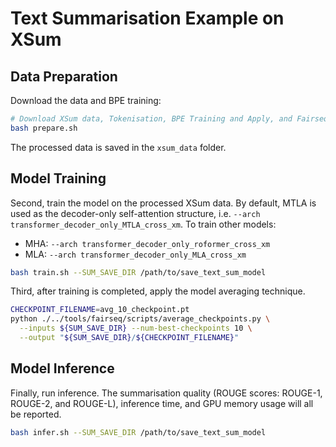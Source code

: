 # Text Summarisation Example on XSum

## Data Preparation
Download the data and BPE training:
```bash
# Download XSum data, Tokenisation, BPE Training and Apply, and Fairseq binarization
bash prepare.sh
```
The processed data is saved in the `xsum_data` folder.

## Model Training
Second, train the model on the processed XSum data. By default, MTLA is used as the decoder-only self-attention structure, i.e. `--arch transformer_decoder_only_MTLA_cross_xm`.
To train other models:
- MHA: `--arch transformer_decoder_only_roformer_cross_xm`
- MLA: `--arch transformer_decoder_only_MLA_cross_xm`
```bash
bash train.sh --SUM_SAVE_DIR /path/to/save_text_sum_model
```

Third, after training is completed, apply the model averaging technique.
```bash
CHECKPOINT_FILENAME=avg_10_checkpoint.pt
python ./../tools/fairseq/scripts/average_checkpoints.py \
  --inputs ${SUM_SAVE_DIR} --num-best-checkpoints 10 \
  --output "${SUM_SAVE_DIR}/${CHECKPOINT_FILENAME}"
```

## Model Inference
Finally, run inference. The summarisation quality (ROUGE scores: ROUGE-1, ROUGE-2, and ROUGE-L), inference time, and GPU memory usage will all be reported.
```bash
bash infer.sh --SUM_SAVE_DIR /path/to/save_text_sum_model
```
